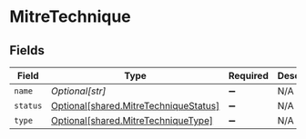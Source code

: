 # MitreTechnique


## Fields

| Field                                                                                | Type                                                                                 | Required                                                                             | Description                                                                          |
| ------------------------------------------------------------------------------------ | ------------------------------------------------------------------------------------ | ------------------------------------------------------------------------------------ | ------------------------------------------------------------------------------------ |
| `name`                                                                               | *Optional[str]*                                                                      | :heavy_minus_sign:                                                                   | N/A                                                                                  |
| `status`                                                                             | [Optional[shared.MitreTechniqueStatus]](../../models/shared/mitretechniquestatus.md) | :heavy_minus_sign:                                                                   | N/A                                                                                  |
| `type`                                                                               | [Optional[shared.MitreTechniqueType]](../../models/shared/mitretechniquetype.md)     | :heavy_minus_sign:                                                                   | N/A                                                                                  |